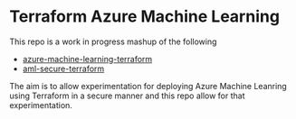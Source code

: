 # Terraform Azure Machine Learning

This repo is a work in progress mashup of the following 

* [azure-machine-learning-terraform](https://github.com/csiebler/azure-machine-learning-terraform)
* [aml-secure-terraform](https://github.com/chboudry/aml-secure-terraform)

The aim is to allow experimentation for deploying Azure Machine Leanring using Terraform in a secure manner and this repo allow for that experimentation.  
